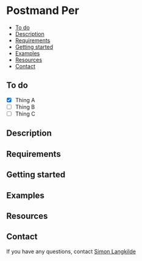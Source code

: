 # Postmand Per

- [To do](#to_do)
- [Description](#description)
- [Requirements](#requirements)
- [Getting started](#getting_started)
- [Examples](#examples)
- [Resources](#resources)
- [Contact](#contact)

## To do

- [x] Thing A
- [ ] Thing B
- [ ] Thing C

## Description

## Requirements

## Getting started

## Examples

## Resources

## Contact

If you have any questions, contact <a href='mailto:simon.langkilde@velliv.dk'>Simon Langkilde</a>